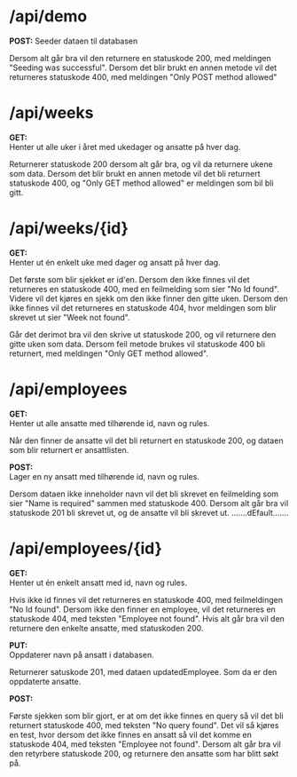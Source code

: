 # /api/demo
**POST:**
Seeder dataen til databasen

Dersom alt går bra vil den returnere en statuskode 200, med meldingen "Seeding was successful". Dersom det blir brukt en annen metode vil det returneres statuskode 400, med meldingen "Only POST method allowed"


# /api/weeks

**GET:**  
Henter ut alle uker i året med ukedager og ansatte på hver dag.

Returnerer statuskode 200 dersom alt går bra, og vil da returnere ukene som data. Dersom det blir brukt en annen metode vil det bli returnert statuskode 400, og "Only GET method allowed" er meldingen som bil bli gitt. 


# /api/weeks/{id}

**GET:**  
Henter ut én enkelt uke med dager og ansatt på hver dag.

Det første som blir sjekket er id'en. Dersom den ikke finnes vil det returneres en statuskode 400, med en feilmelding som sier "No Id found".
Videre vil det kjøres en sjekk om den ikke finner den gitte uken. Dersom den ikke finnes vil det returneres en statuskode 404, hvor meldingen som blir skrevet ut sier "Week not found".

Går det derimot bra vil den skrive ut statuskode 200, og vil returnere den gitte uken som data. Dersom feil metode brukes vil statuskode 400 bli returnert, med meldingen "Only GET method allowed". 


# /api/employees

**GET:**  
Henter ut alle ansatte med tilhørende id, navn og rules.

Når den finner de ansatte vil det bli returnert en statuskode 200, og dataen som blir returnert er ansattlisten. 

**POST:**  
Lager en ny ansatt med tilhørende id, navn og rules.

Dersom dataen ikke inneholder navn vil det bli skrevet en feilmelding som sier "Name is required" sammen med statuskode 400. Dersom alt går bra vil statuskode 201 bli skrevet ut, og de ansatte vil bli skrevet ut. 
.......dEfault.......

# /api/employees/{id}

**GET:**  
Henter ut én enkelt ansatt med id, navn og rules.

Hvis ikke id finnes vil det returneres en statuskode 400, med feilmeldingen "No Id found". Dersom ikke den finner en employee, vil det returneres en statuskode 404, med teksten "Employee not found". Hvis alt går bra vil den returnere den enkelte ansatte, med statuskoden 200. 

**PUT:**  
Oppdaterer navn på ansatt i databasen.

Returnerer satuskode 201, med dataen updatedEmployee. Som da er den oppdaterte ansatte. 

**POST:**

Første sjekken som blir gjort, er at om det ikke finnes en query så vil det bli returnert statuskode 400, med teksten "No query found". Det vil så kjøres en test, hvor dersom det ikke finnes en ansatt så vil det komme en statuskode 404, med teksten "Employee not found". Dersom alt går bra vil den retyrbere statuskode 200, og returnere den ansatte som har blitt søkt på.  
